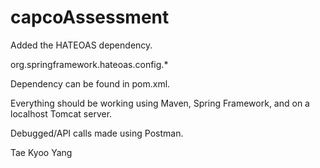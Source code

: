 # capcoAssessment

Added the HATEOAS dependency.

org.springframework.hateoas.config.*

Dependency can be found in pom.xml.

Everything should be working using Maven, Spring Framework, and on a localhost Tomcat server.

Debugged/API calls made using Postman.

Tae Kyoo Yang